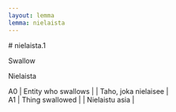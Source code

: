 ```yaml
---
layout: lemma
lemma: nielaista
---
```


<div class="sense">
# <span class="sensename">nielaista.1</span>

<span class="description">Swallow</span>

<span class="description">Nielaista</span>

A0 | Entity who swallows |   | Taho, joka nielaisee |  
A1 | Thing swallowed |   | Nielaistu asia |  

</div>

